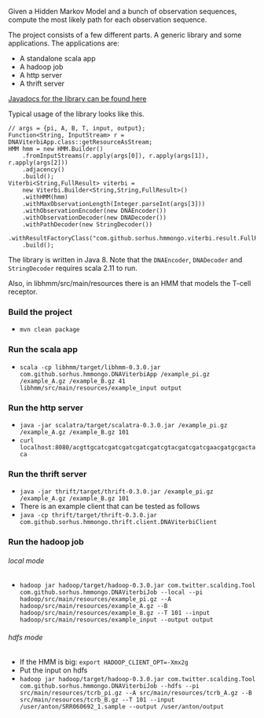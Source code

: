 Given a Hidden Markov Model and a bunch of observation sequences, compute the most likely path for each observation sequence. 

The project consists of a few different parts. A generic library and some applications. The applications are:

* A standalone scala app
* A hadoop job
* A http server
* A thrift server

[Javadocs for the library can be found here](http://sorhus.github.io/hmmongo)

Typical usage of the library looks like this.
```
// args = {pi, A, B, T, input, output};
Function<String, InputStream> r = DNAViterbiApp.class::getResourceAsStream;
HMM hmm = new HMM.Builder()
    .fromInputStreams(r.apply(args[0]), r.apply(args[1]), r.apply(args[2]))
    .adjacency()
    .build();
Viterbi<String,FullResult> viterbi =
    new Viterbi.Builder<String,String,FullResult>()
    .withHMM(hmm)
    .withMaxObservationLength(Integer.parseInt(args[3]))
    .withObservationEncoder(new DNAEncoder())
    .withObservationDecoder(new DNADecoder())
    .withPathDecoder(new StringDecoder())
    .withResultFactoryClass("com.github.sorhus.hmmongo.viterbi.result.FullResultFactory")
    .build();
```

The library is written in Java 8.
Note that the `DNAEncoder`, `DNADecoder` and `StringDecoder` requires scala 2.11 to run.

Also, in libhmm/src/main/resources there is an HMM that models the T-cell receptor.

### Build the project
* `mvn clean package`

### Run the scala app
* `scala -cp libhmm/target/libhmm-0.3.0.jar com.github.sorhus.hmmongo.DNAViterbiApp /example_pi.gz /example_A.gz /example_B.gz 41 libhmm/src/main/resources/example_input output`

### Run the http server
* `java -jar scalatra/target/scalatra-0.3.0.jar /example_pi.gz /example_A.gz /example_B.gz 101`
* `curl localhost:8080/acgttgcatcgatcgatcgatcgatcgtacgatcgatcgaacgatgcgactaca`

### Run the thrift server
* `java -jar thrift/target/thrift-0.3.0.jar /example_pi.gz /example_A.gz /example_B.gz 101`
* There is an example client that can be tested as follows
* `java -cp thrift/target/thrift-0.3.0.jar com.github.sorhus.hmmongo.thrift.client.DNAViterbiClient`

### Run the hadoop job

###### local mode
* `hadoop jar hadoop/target/hadoop-0.3.0.jar com.twitter.scalding.Tool com.github.sorhus.hmmongo.DNAViterbiJob --local --pi hadoop/src/main/resources/example_pi.gz --A hadoop/src/main/resources/example_A.gz --B hadoop/src/main/resources/example_B.gz --T 101 --input hadoop/src/main/resources/example_input --output output`

###### hdfs mode
* If the HMM is big: `export HADOOP_CLIENT_OPT=-Xmx2g`
* Put the input on hdfs
* `hadoop jar hadoop/target/hadoop-0.3.0.jar com.twitter.scalding.Tool com.github.sorhus.hmmongo.DNAViterbiJob --hdfs --pi src/main/resources/tcrb_pi.gz --A src/main/resources/tcrb_A.gz --B src/main/resources/tcrb_B.gz --T 101 --input /user/anton/SRR060692_1.sample --output /user/anton/output`
